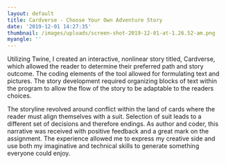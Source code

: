 ```yaml
---
layout: default
title: Cardverse - Choose Your Own Adventure Story
date: '2019-12-01 14:27:35'
thumbnail: /images/uploads/screen-shot-2019-12-01-at-1.26.52-am.png
myangle: ''
---
```

Utilizing Twine, I created an interactive, nonlinear story titled, Cardverse, which allowed the reader to determine their preferred path and story outcome. The coding elements of the tool allowed for formulating text and pictures. The story development required organizing blocks of text within the program to allow the flow of the story to be adaptable to the readers choices.

The storyline revolved around conflict within the land of cards where the reader must align themselves with a suit. Selection of suit leads to a different set of decisions and therefore endings. As author and coder, this narrative was received with positive feedback and a great mark on the assignment. The experience allowed me to express my creative side and use both my imaginative and technical skills to generate something everyone could enjoy.
